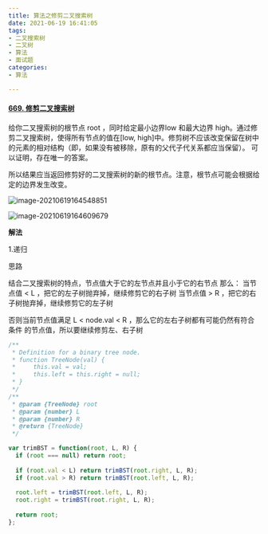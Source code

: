 ```yaml
---
title: 算法之修剪二叉搜索树
date: 2021-06-19 16:41:05
tags:
- 二叉搜索树
- 二叉树
- 算法
- 面试题
categories:
- 算法

---
```


#### [669. 修剪二叉搜索树](https://leetcode-cn.com/problems/trim-a-binary-search-tree/)

给你二叉搜索树的根节点 root ，同时给定最小边界low 和最大边界 high。通过修剪二叉搜索树，使得所有节点的值在[low, high]中。修剪树不应该改变保留在树中的元素的相对结构（即，如果没有被移除，原有的父代子代关系都应当保留）。 可以证明，存在唯一的答案。

所以结果应当返回修剪好的二叉搜索树的新的根节点。注意，根节点可能会根据给定的边界发生改变。

![image-20210619164548851](image-20210619164548851.png)

![image-20210619164609679](image-20210619164609679.png)



**解法**

1.递归

思路

结合二叉搜索树的特点，节点值大于它的左节点并且小于它的右节点
那么：
  当节点值 < L ，把它的左子树抛弃掉，继续修剪它的右子树
  当节点值 > R ，把它的右子树抛弃掉，继续修剪它的左子树

  否则当前节点值满足 L < node.val < R ，那么它的左右子树都有可能仍然有符合条件
  的节点值，所以要继续修剪左、右子树



```js
/**
 * Definition for a binary tree node.
 * function TreeNode(val) {
 *     this.val = val;
 *     this.left = this.right = null;
 * }
 */
/**
 * @param {TreeNode} root
 * @param {number} L
 * @param {number} R
 * @return {TreeNode}
 */

var trimBST = function(root, L, R) {
  if (root === null) return root;
  
  if (root.val < L) return trimBST(root.right, L, R);
  if (root.val > R) return trimBST(root.left, L, R);
  
  root.left = trimBST(root.left, L, R);
  root.right = trimBST(root.right, L, R);
  
  return root;
};
```



